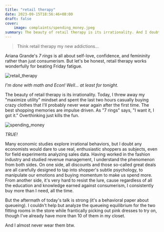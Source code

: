 ```yaml
---
title: "retail therapy"
date: 2023-09-15T18:56:46+08:00
draft: false
cover:
    image: complaints/spending_money.jpeg
summary: The beauty of retail therapy is its irrationality. And I doubt any economists would dare to use real, enthusiastic shoppers as subjects.
---
```


> Think retail therapy my new addictions...

Ariana Grande's *7 rings* is all about self-love, confidence, and femininity rather than just consumerism. But let's be honest, retail therapy works wonderfully for beating Friday fatigue.

![retail_therapy](/complaints/retail_therapy.jpeg)

*I'm done with math and Econ! Well... at least for tonight.*

The beauty of retail therapy is its irrationality. Today, I threw away my "maximize utility" mindset and spent the last two hours casually buying crazy clothes that I'll probably never wear again after the first time. The best shopping memories are impulse driven. As "7 rings" says, "I want it, I got it." Overthinking just kills the fun.

![spending_money](/complaints/spending_money.jpeg)

*TRUE!*

Many economic studies explore irrational behaviors, but I doubt any economists would dare to use real, enthusiastic shoppers as subjects, even for field experiments analyzing sales data. Having worked in the fashion industry and studied revenue management, I understand the phenomenon from both sides. On one side, all discounts and those so-called great deals are all carefully designed to tap into shopper's subtle psychology, to manipulate our emotions and buying momentum to make us spend more. From another side, it's very hard to resist the lure, cause regardless of all the education and knowledge earned against consumerism, I consistently buy more than I need, all the time.

But the aftermath of today's talk is strong (it's a behavioral paper about queueing). I couldn't help but analyze the queueing equilibrium for the two fitting rooms in the store while frantically picking out pink dresses to try on, though I've already have more than 10 of them in my closet. 

And I almost never wear them btw.
